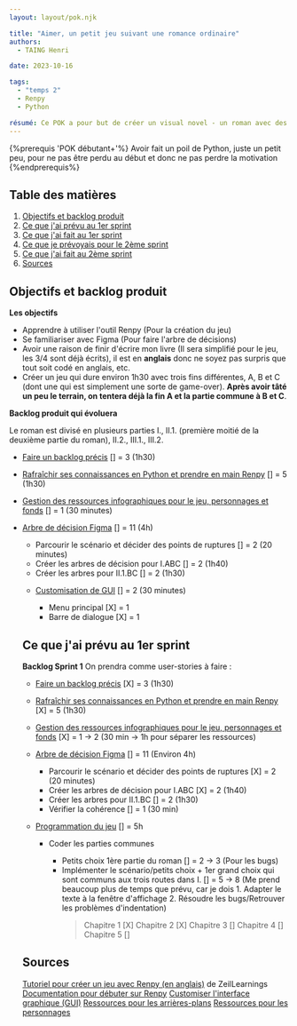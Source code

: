 ```yaml
---
layout: layout/pok.njk

title: "Aimer, un petit jeu suivant une romance ordinaire"
authors:
  - TAING Henri

date: 2023-10-16

tags:
  - "temps 2"
  - Renpy
  - Python

résumé: Ce POK a pour but de créer un visual novel - un roman avec des images dans lequel on peut faire des choix pour orienter l'histoire - à l'aide de Renpy. Il reprendra un roman que j'ai écrit, mais que je n'ai pas fini. Ce sera l'occasion pour moi de finir de l'écrire et de coder un petit jeu.
---
```


{%prerequis 'POK débutant+'%}
Avoir fait un poil de Python, juste un petit peu, pour ne pas être perdu au début et donc ne pas perdre la motivation
{%endprerequis%}

## Table des matières

1. [Objectifs et backlog produit](#section-1)
2. [Ce que j'ai prévu au 1er sprint](#section-2)
3. [Ce que j'ai fait au 1er sprint](#section-3)
4. [Ce que je prévoyais pour le 2ème sprint](#section-4)
5. [Ce que j'ai fait au 2ème sprint](#section-5)
6. [Sources](#section-6)

## Objectifs et backlog produit <a id="section-1"></a>

**Les objectifs**

- Apprendre à utiliser l'outil Renpy (Pour la création du jeu)
- Se familiariser avec Figma (Pour faire l'arbre de décisions)
- Avoir une raison de finir d'écrire mon livre (Il sera simplifié pour le jeu, les 3/4 sont déjà écrits), il est en **anglais** donc ne soyez pas surpris que tout soit codé en anglais, etc.
- Créer un jeu qui dure environ 1h30 avec trois fins différentes, A, B et C (dont une qui est simplement une sorte de game-over). **Après avoir tâté un peu le terrain, on tentera déjà la fin A et la partie commune à B et C**.

**Backlog produit qui évoluera**

Le roman est divisé en plusieurs parties I., II.1. (première moitié de la deuxième partie du roman), II.2., III.1., III.2.

- <u>Faire un backlog précis</u> [] = 3 (1h30)

- <u>Rafraîchir ses connaissances en Python et prendre en main Renpy</u> [] = 5 (1h30)

- <u>Gestion des ressources infographiques pour le jeu, personnages et fonds</u> [] = 1 (30 minutes)

- <u>Arbre de décision Figma</u> [] = 11 (4h)

  - Parcourir le scénario et décider des points de ruptures [] = 2 (20 minutes)
  - Créer les arbres de décision pour I.ABC [] = 2 (1h40)
  - Créer les arbres pour II.1.BC [] = 2 (1h30)
    <!-- - Créer les arbres pour II.2.B [] = 1 (40 min) -->
    <!-- - Créer les arbres pour III.B [] = 1 (30 min)
  - Créer les arbres pour III.C [] = 1 (40 min) -->
  - Vérifier la cohérence [] = 1 (30 min)

- <u>Programmation du jeu</u> [] = 34

  - Coder les parties communes [] = 15 (10h)

    - Définir les flags qui nous serviront pour passer d'une route à l'autre [] = 5
    - Petits choix 1ère partie du roman [] = 3
    - Implémenter le scénario/petits choix + 1er grand choix qui sont communs aux trois routes dans I. [] = 5
    - Implémenter scénario/petits choix + 2e grand choix + 3e grand choix qui sont communs aux routes B et C dans II.1. [] = 5
    - Mettre les fonds/personnages dans I. [] = 2
    - Mettre les transitions dans I. [] = 1
    - Mettre les fonds/personnages dans I. [] = 2
    - Mettre les transitions dans I. [] = 1

  - Route A [] = 5 (1h)

    - Pages fin A [] = 1
    - Mettre les fonds qui manquent [] = 1
    - Mettre les transitions [] = 1

  - Route B [] = 7 (1h)

    - Pages fin B [] = 1
    - Mettre les fonds qui manquent [] = 1
    - Mettre les transitions [] = 1

  <!-- - Route C [] = 7 (1h30)
    - Petits choix II.2.C après 2ème grande décision [] = 2
    - Petits choix III.C après 3ème grande décision [] = 2
    - Page fin C [] = 1
    - Mettre les fonds qui manquent [] = 1
    - Mettre les transitions [] = 1 -->

- <u>Customisation de GUI</u> [] = 2 (30 minutes)
  - Menu principal [X] = 1
  - Barre de dialogue [X] = 1

## Ce que j'ai prévu au 1er sprint <a id="section-2"></a>

**Backlog Sprint 1**
On prendra comme user-stories à faire :

- <u>Faire un backlog précis</u> [X] = 3 (1h30)

- <u>Rafraîchir ses connaissances en Python et prendre en main Renpy</u> [X] = 5 (1h30)

- <u>Gestion des ressources infographiques pour le jeu, personnages et fonds</u> [X] = 1 -> 2 (30 min -> 1h pour séparer les ressources)

- <u>Arbre de décision Figma</u> [] = 11 (Environ 4h)

  - Parcourir le scénario et décider des points de ruptures [X] = 2 (20 minutes)
  - Créer les arbres de décision pour I.ABC [X] = 2 (1h40)
  - Créer les arbres pour II.1.BC [] = 2 (1h30)
  - Vérifier la cohérence [] = 1 (30 min)

- <u>Programmation du jeu</u> [] = 5h

  - Coder les parties communes

    - Petits choix 1ère partie du roman [] = 2 -> 3 (Pour les bugs)
    - Implémenter le scénario/petits choix + 1er grand choix qui sont communs aux trois routes dans I. [] = 5 -> 8 (Me prend beaucoup plus de temps que prévu, car je dois 1. Adapter le texte à la fenêtre d'affichage 2. Résoudre les bugs/Retrouver les problèmes d'indentation)
      > Chapitre 1 [X]
      > Chapitre 2 [X]
      > Chapitre 3 []
      > Chapitre 4 []
      > Chapitre 5 []

## Sources <a id="section-6"></a>

[Tutoriel pour créer un jeu avec Renpy (en anglais)](https://www.youtube.com/watch?v=C3Ldd-5PKCw&ab_channel=ZeilLearnings) de ZeilLearnings
[Documentation pour débuter sur Renpy](https://www.renpy.org/doc/html/quickstart.html)
[Customiser l'interface graphique (GUI)](https://www.renpy.org/doc/html/gui.html#gui)
[Ressources pour les arrières-plans](https://lemmasoft.renai.us/forums/viewtopic.php?t=17302)
[Ressources pour les personnages](https://sutemo.itch.io/)
